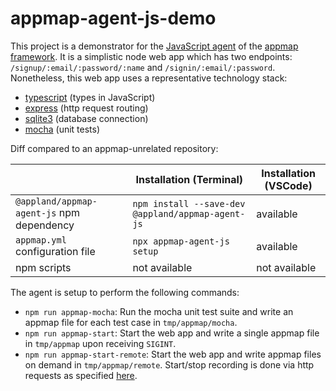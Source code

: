 # appmap-agent-js-demo

This project is a demonstrator for the [JavaScript agent](https://github.com/applandinc/appmap-agent-js) of the [appmap framework](https://appland.com). It is a simplistic node web app which has two endpoints: `/signup/:email/:password/:name` and `/signin/:email/:password`. Nonetheless, this web app uses a representative technology stack:
* [typescript](https://www.typescriptlang.org) (types in JavaScript)
* [express](https://expressjs.com) (http request routing)
* [sqlite3](https://www.google.com/search?client=safari&rls=en&q=sqlite3+npm&ie=UTF-8&oe=UTF-8) (database connection)
* [mocha](https://mochajs.org) (unit tests)

Diff compared to an appmap-unrelated repository:

|                                           | Installation (Terminal)                           | Installation (VSCode) |
|-------------------------------------------|---------------------------------------------------|-----------------------|
| `@appland/appmap-agent-js` npm dependency | `npm install --save-dev @appland/appmap-agent-js` | available             |
| `appmap.yml` configuration file           | `npx appmap-agent-js setup`                       | available             |
| npm scripts                               | not available                                     | not available         |

The agent is setup to perform the following commands:
* `npm run appmap-mocha`: Run the mocha unit test suite and write an appmap file for each test case in `tmp/appmap/mocha`.
* `npm run appmap-start`: Start the web app and write a single appmap file in `tmp/appmap` upon receiving `SIGINT`.
* `npm run appmap-start-remote`: Start the web app and write appmap files on demand in `tmp/appmap/remote`. Start/stop recording is done via http requests as specified [here](https://appland.com/docs/reference/remote-recording.html).
